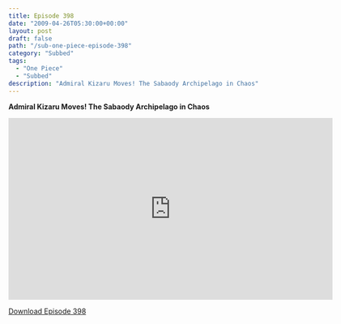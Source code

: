 ```yaml
---
title: Episode 398
date: "2009-04-26T05:30:00+00:00"
layout: post
draft: false
path: "/sub-one-piece-episode-398"
category: "Subbed"
tags:
  - "One Piece"
  - "Subbed"
description: "Admiral Kizaru Moves! The Sabaody Archipelago in Chaos"
---
```


**Admiral Kizaru Moves! The Sabaody Archipelago in Chaos**

<iframe width="640" height="360" src="https://www.rapidvideo.com/e/FXV110881I" frameborder="0" marginwidth=0 marginheight=0 scrolling=no allowfullscreen></iframe>

<a href="http://ouo.io/qs/eCodkFEQ?s=https://rapidvid.to/d/https://www.rapidvideo.com/e/FXV110881I">Download Episode 398</a>
